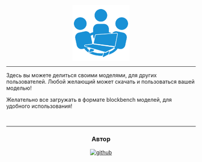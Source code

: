 <div align="center">
<img src="https://raw.githubusercontent.com/SharagaIt/blockbench-model-collections/ad0df11aca6af6d5ac5832265d8ece0a45b6cf13/asset/blockbench%20community.svg" align="center" style="width: 30%" />
</div>  
  
  ---

Здесь вы можете делиться своими моделями, для других пользователей. Любой желающий может скачать и пользоваться вашей моделью!

Желательно все загружать в формате blockbench моделей, для удобного использования!  
  

<br/>  

---

### <div align="center">Автор</div>  

<div align="center">
<a href="https://github.com/damfler" target="_blank">
<img src=https://img.shields.io/badge/github-%2324292e.svg?&style=for-the-badge&logo=github&logoColor=white alt=github style="margin-bottom: 5px;" />
</a>  
</div>  

<br />
